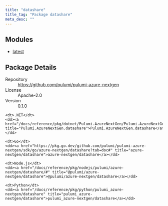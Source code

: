 ```yaml
---
title: "datashare"
title_tag: "Package datashare"
meta_desc: ""
---
```


<!-- WARNING: this file was generated by Pulumi Docs Generator. -->
<!-- Do not edit by hand unless you're certain you know what you are doing! -->



<h2 id="modules">Modules</h2>
<ul class="api">
    <li><a href="latest/" title="latest"><span class="symbol module"></span>latest</a></li>
</ul>

<h2 id="package-details">Package Details</h2>
<dl class="package-details">
	<dt>Repository</dt>
	<dd><a href="https://github.com/pulumi/pulumi-azure-nextgen">https://github.com/pulumi/pulumi-azure-nextgen</a></dd>
	<dt>License</dt>
	<dd>Apache-2.0</dd>
	<dt>Version</dt>
	<dd>0.1.0</dd>
</dl>



<dl class="tabular">

    <dt>.NET</dt>
    <dd><a href="/docs/reference/pkg/dotnet/Pulumi.AzureNextGen/Pulumi.AzureNextGen.datashare.html" title="Pulumi.AzureNextGen.datashare">Pulumi.AzureNextGen.datashare</a></dd>

    <dt>Go</dt>
    <dd><a href="https://pkg.go.dev/github.com/pulumi/pulumi-azure-nextgen/sdk/go/azure-nextgen/datashare?tab=doc#" title="azure-nextgen/datashare">azure-nextgen/datashare</a></dd>

    <dt>Node.js</dt>
    <dd><a href="/docs/reference/pkg/nodejs/pulumi/azure-nextgen/datashare/#" title="@pulumi/azure-nextgen/datashare">@pulumi/azure-nextgen/datashare</a></dd>

    <dt>Python</dt>
    <dd><a href="/docs/reference/pkg/python/pulumi_azure-nextgen/datashare" title="pulumi_azure-nextgen/datashare">pulumi_azure-nextgen/datashare</a></dd>

</dl>

